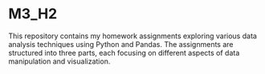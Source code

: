 # M3_H2
This repository contains my homework assignments exploring various data analysis techniques using Python and Pandas. The assignments are structured into three parts, each focusing on different aspects of data manipulation and visualization.

